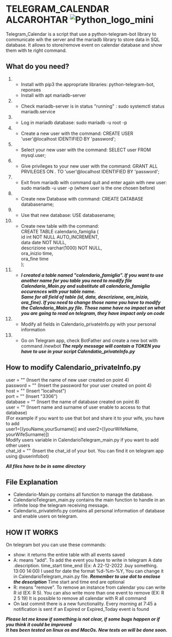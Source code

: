 # TELEGRAM_CALENDAR ALCAROHTAR ![Python_logo_mini](https://user-images.githubusercontent.com/89790994/132233323-31f21542-912d-4422-a8ae-3f0cd2d11c8a.jpg)


Telegram_Calendar is a script that use a python-telegram-bot library to communicate wih the server and the mariadb library to store data in SQL database.
It allows to store/remove event on calendar database and show them with te right command.


## What do you need?
1.  - Install with pip3 the appropriate libraries: python-telegram-bot, reponses
    - Install with apt mariadb-server
2.  - Check mariadb-server is in status "running" : sudo systemctl status mariadb.service
3.  - Log in mariadb database: sudo mariadb -u root -p
4.  - Create a new user with the command: CREATE USER 'user'@localhost IDENTIFIED BY 'password';
5.  - Select your new user with the command: SELECT user FROM mysql.user;
6.  - Give privileges to your new user with the command: GRANT ALL PRVILEGES ON *.* TO 'user'@localhost IDENTIFIED BY 'password';
7.  - Exit from mariadb with command quit and enter again with new user: sudo mariadb -u user -p (where user is the one chosen before)
8.  - Create new Database with command: CREATE DATABASE databasename;
9.  - Use that new database: USE databasename;
10. - Create new table with the command:  
	CREATE TABLE calendario_famiglia (  
    		id int NOT NULL AUTO_INCREMENT,  
    		data date NOT NULL,  
    		descrizione varchar(1000) NOT NULL,  
    		ora_inizio time,  
    		ora_fine time  
		);  
11. - ***I created a table named "calendario_famiglia". If you want to use another name for you table 
     you need to modify file Calendario_Main.py and substitute all calendario_famiglia occurences with your table name.  
     Same for all field of table (id, data, descrizione, ora_inizio, ora_fine). If you need to change those name you have to
     modify the Calendario_Main.py file. Those name have no impact on what you are going to read on telegram, they have impact only on code***
12. - Modify all fields in Calendario_privateInfo.py with your personal information 
13. - Go on Telegram app, check BotFather and create a new bot with command /newbot
     ***The reply message will contain a TOKEN you have to use in your script Calendatio_privateInfo.py***


## How to modify Calendario_privateInfo.py
user 	 = "" (Insert the name of new user created on point 4)  
password = "" (Insert the password for your user created on point 4)   
host	 = "" (Insert "localhost")  
port	 = "" (Insert "3306")  
database = "" (Insert the name of database created on point 8)  
user	 = "" (Insert name and surname of user enable to access to that database)  
	      (For example if you want to use that bot and share it to your wife, you have to add  
		user1=[(youName,yourSurname)] and user2=[(yourWifeName, yourWifeSurname)])  
		Modify users variable in CalendarioTelegram_main.py if you want to add other users  
chat_id	 = "" (Insert the chat_id of your bot. You can find it on telegram app using @userinfobot)

 ***All files have to be in same directory***
  
## File Explanation
- Calendario-Main.py contains all function to manage the database.
- CalendarioTelegram_main.py contains the main function to handle in an infinite loop the telegram receiving message.
- Calendario_privateInfo.py contains all personal information of database and enable users on telegram.
  

## HOW IT WORKS
On telegram bot you can use these commands:
- show: it returns the entire table with all events saved
- A: means "add". To add the event you have to write in telegram A date .description. time_start time_end (Ex: A 22-12-2022 .buy something. 13:00 14:00)
  I used for date the format %d-%m-%Y, You can change it in CalendarioTelegram_main.py file. ***Remember to use dot to enclose the description***
  Time start and time end are optional
- R: means "remove". To remove an instance from calendar you can write R id (EX: R 5). You can also write more than one event to remove (EX: R 2 5 19)
  It is possible to remove all calendar with R all command
- On last commit there is a new functionality. Every morning at 7:45 a notification is sent if an Expired or Expired_Today event is found



***Please let me know if something is not clear, if some bugs happen or if you think it could be improved***  
***It has been tested on linux os and MacOs. New tests on will be done soon.***
